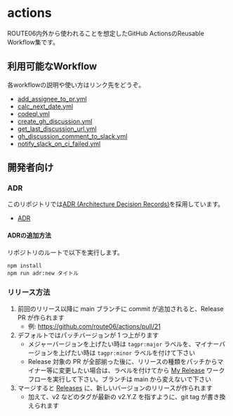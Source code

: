 # actions

ROUTE06内外から使われることを想定したGitHub ActionsのReusable Workflow集です。

## 利用可能なWorkflow

各workflowの説明や使い方はリンク先をどうぞ。

<!-- アルファベット順にソートする -->

* [add_assignee_to_pr.yml](./.github/workflows/add_assignee_to_pr.yml)
* [calc_next_date.yml](./.github/workflows/calc_next_date.yml)
* [codeql.yml](./.github/workflows/codeql.yml)
* [create_gh_discussion.yml](./.github/workflows/create_gh_discussion.yml)
* [get_last_discussion_url.yml](./.github/workflows/get_last_discussion_url.yml)
* [gh_discussion_comment_to_slack.yml](./.github/workflows/gh_discussion_comment_to_slack.yml)
* [notify_slack_on_ci_failed.yml](./.github/workflows/notify_slack_on_ci_failed.yml)

## 開発者向け

### ADR

このリポジトリでは[ADR (Architecture Decision Records)](https://adr.github.io/)を採用しています。

* [ADR](./docs/adr)

#### ADRの追加方法

リポジトリのルートで以下を実行します。

```
npm install
npm run adr:new タイトル
```

### リリース方法

1. 前回のリリース以降に main ブランチに commit が追加されると、Release PR が作られます
    * 例: https://github.com/route06/actions/pull/21
1. デフォルトではパッチバージョンが 1 つ上がります
    * メジャーバージョンを上げたい時は `tagpr:major` ラベルを、マイナーバージョンを上げたい時は `tagpr:minor` ラベルを付けて下さい
    * Release 対象の PR が全部揃った後に、リリースの種類をパッチからマイナー等に変更したい場合は、ラベルを付けてから [My Release](https://github.com/route06/actions/actions/workflows/my_release.yml) ワークフローを実行して下さい。ブランチは main から変えないで下さい
1. マージすると [Releases](https://github.com/route06/actions/releases) に、新しいバージョンのリリースが作られます
    * 加えて、v2 などのタグが最新の v2.Y.Z を指すように、git tag が書き換えられます
